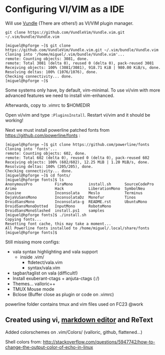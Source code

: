 Configuring VI/VIM as a IDE
===========================

Will use [Vundle](https://github.com/VundleVim/Vundle.vim) (There are others!) as VI/VIM plugin manager.

```Shell
git clone https://github.com/VundleVim/Vundle.vim.git ~/.vim/bundle/Vundle.vim

[miguel@hpforge ~]$ git clone https://github.com/VundleVim/Vundle.vim.git ~/.vim/bundle/Vundle.vim
Cloning into '/home/miguel/.vim/bundle/Vundle.vim'...
remote: Counting objects: 3081, done.
remote: Total 3081 (delta 0), reused 0 (delta 0), pack-reused 3081
Receiving objects: 100% (3081/3081), 918.71 KiB | 980.00 KiB/s, done.
Resolving deltas: 100% (1076/1076), done.
Checking connectivity... done.
[miguel@hpforge ~]$ 
```

Some systems only have, by default, vim-minimal. To use vi/vim with more advanced features we need to install vim-enhanced.


Afterwards, copy to .vimrc to $HOMEDIR

Open vi/vim and type ```:PluginsInstall```. Restart vi/vim and it should be working!

Next we must install powerline patched fonts from https://github.com/powerline/fonts :

```Shell
[miguel@hpforge ~]$ git clone https://github.com/powerline/fonts
Cloning into 'fonts'...
remote: Counting objects: 602, done.
remote: Total 602 (delta 0), reused 0 (delta 0), pack-reused 602
Receiving objects: 100% (602/602), 12.25 MiB | 1.20 MiB/s, done.
Resolving deltas: 100% (205/205), done.
Checking connectivity... done.
[miguel@hpforge ~]$ cd fonts/
[miguel@hpforge fonts]$ ls
AnonymousPro          FiraMono       install.sh      SourceCodePro
Arimo                 Hack           LiberationMono  SymbolNeu
Cousine               Inconsolata    Meslo           Terminus
DejaVuSansMono        InconsolataDz  Monofur         Tinos
DroidSansMono         Inconsolata-g  README.rst      UbuntuMono
DroidSansMonoDotted   InputMono      RobotoMono
DroidSansMonoSlashed  install.ps1    samples
[miguel@hpforge fonts]$ ./install.sh 
Copying fonts...
Resetting font cache, this may take a moment...
All Powerline fonts installed to /home/miguel/.local/share/fonts
[miguel@hpforge fonts]$ 
```

Still missing more configs:

* vala syntax highlighting and vala support
	* inside .vim/
		* ftdetect/vala.vim
		* syntax/vala.vim
* tagbar/taglist on vala (difficult!)
* Install exuberant-ctags + anjuta-ctags (:/)
* Themes... valloric++
* TMUX Mouse mode
* Bclose (Buffer close as plugin or code on .vimrc)

powerline folder contains tmux and vim files used on FC23 @work

## Created using vi, [markdown editor](https://jbt.github.io/markdown-editor/) and ReText

Added colorschemes on .vim/Colors/ (valloric, github, flattened...)

Shell colors from:
http://stackoverflow.com/questions/5947742/how-to-change-the-output-color-of-echo-in-linux

